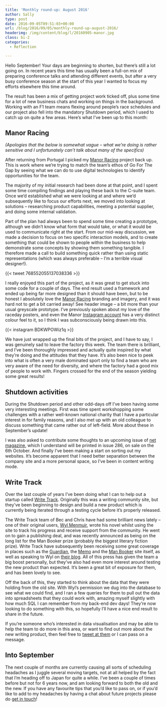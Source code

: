 ```yaml
---
title: 'Monthly round-up: August 2016'
author: Sally
type: post
date: 2016-09-05T09:51:03+00:00
url: /blog/2016/09/05/monthly-round-up-august-2016/
headerimg: /img/content/blog/l/20160905-manor.jpg
class: bi-2
categories:
  - Reflection

---
```

<p class="lede">
  Hello September! Your days are beginning to shorten, but there’s still a lot going on. In recent years this time has usually been a full-on mix of preparing conference talks and attending different events, but after a very busy conference season at the start of this year I wanted to focus my efforts elsewhere this time around.
</p>

The result has been a mix of getting project work ticked off, plus some time for a lot of new business chats and working on things in the background. Working with an F1 team means flexing around people’s race schedules and our project also fell into the mandatory Shutdown period, which I used to catch up on quite a few areas. Here’s what I’ve been up to this month:

## Manor Racing

_(Apologies that the below is somewhat vague &#8211; what we’re doing is rather sensitive and I unfortunately can’t talk about many of the specifics)_

After returning from Portugal I picked my <a href="http://manorracing.com/" rel="external">Manor Racing</a> project back up. This is work where we&#8217;re trying to match the team&#8217;s ethos of Go For The Gap by seeing what we can do to use digital technologies to identify opportunities for the team.

The majority of my initial research had been done at that point, and I spent some time compiling findings and playing these back to the C-suite team. Once we’d established what we were looking at and where we’d subsequently like to focus our efforts next, we moved into looking at solutions &#8211; researching product capabilities, meeting a potential supplier, and doing some internal validation.

Part of the plan had always been to spend some time creating a prototype, although we didn’t know what form that would take, or what it would be used to communicate right at the start. From our mid-way discussion, we made a decision to focus on two specific interaction models, and to create something that could be shown to people within the business to help demonstrate some concepts by showing them something tangible. I therefore made a call to build something quick rather than using static representations (which was always preferable &#8211; I’m a terrible visual designer!).

{{< tweet 768552055137038336 >}}

I really enjoyed this part of the project, as it was great to get stuck into some code for a couple of days. The end result used a framework and ended up being far more designed than it should have been, but to be honest I absolutely love the <a href="http://manorracing.com/" rel="external">Manor Racing</a> branding and imagery, and it was hard not to get a bit carried away! See header image &#8211; a bit more than your usual greyscale prototype. I&#8217;ve previously spoken about my love of the raceday posters, and even the Manor <a href="https://www.instagram.com/manorracing/" rel="external">Instagram account</a> has a very distinct colour feel to it, so I think I was subconsciously being drawn into this.

{{< instagram BDKWPOWiz1q >}}

We have just wrapped up the final bits of the project, and I have to say, I was genuinely sad to leave the factory this week. The team there is brilliant, and I’ve been thoroughly impressed and actually quite inspired by what they’re doing and the attitudes that they have. It&#8217;s also been nice to peek into what is often a very male dominated sport only to find a team who are very aware of the need for diversity, and where the factory had a good mix of people to work with. Fingers crossed for the end of the season yielding some great results!

## Shutdown activities

During the Shutdown period and other odd-days off I’ve been having some very interesting meetings. First was time spent workshopping some challenges with a rather well-known national charity that I have a particular interest in for family reasons, and I also met up with an old colleague to discuss something that came rather out of left-field. More about these in September’s update!

I was also asked to contribute some thoughts to an upcoming issue of <a href="http://www.creativebloq.com/net-magazine" rel="external">net magazine</a>, which I understand will be printed in issue 286, on sale on the 6th October. And finally I’ve been making a start on sorting out my websites. It’s become apparent that I need better separation between the company site and a more personal space, so I’ve been in content writing mode.

## Write Track

Over the last couple of years I’ve been doing what I can to help out a startup called <a href="https://twitter.com/write_track" rel="external">Write Track</a>. Originally this was a writing community site, but they’ve been beginning to design and build a new product which is currently being iterated through a testing cycle before it’s properly released.

The Write Track team of Bec and Chris have had some brilliant news lately &#8211; one of their original users, <a href="http://wylmenmuir.co.uk/" rel="external">Wyl Menmuir</a>, wrote his novel whilst using the site to track his progress and receive support from the community. He went on to gain a publishing deal, and was recently announced as being on the long list for the Man Booker prize (probably the biggest literary fiction prize). Write Track have subsequently been receiving some great coverage in places such as the <a href="https://www.theguardian.com/books/2016/jul/29/novel-written-in-a-vw-campervan-makes-man-booker-longlist" rel="external">Guardian</a>, the <a href="http://www.thememo.com/2016/08/02/wyl-menmuir-man-booker-longlist-2016-write-track-app-writing-tool/" rel="external">Memo</a> and the <a href="http://themanbookerprize.com/fiction/news/man-booker-van" rel="external">Man Booker</a> site itself, as well as speaking to Wyl on <a href="http://blog.write-track.co.uk/goal-setting/wyl/" rel="external">their blog</a>. All of this press has given the team a big boost personally, but they’ve also had even more interest around testing the new product than expected. It’s been a great bit of exposure for them, and has been lovely to see.

Off the back of this, they started to think about the data that they were holding from the old site. With Wyl’s permission we dug into the database to see what we could find, and I ran a few queries for them to pull out the data into spreadsheets that they could work with, amazing myself slightly with how much SQL I can remember from my back-end dev days! They’re now looking to do something with this, so hopefully I’ll have a nice end result to share in the future.

If you’re someone who’s interested in data visualisation and may be able to help the team to do more in this area, or want to find out more about the new writing product, then feel free to <a href="https://twitter.com/write_track" rel="external">tweet at them</a> or I can pass on a message.

## Into September

The next couple of months are currently causing all sorts of scheduling headaches as I juggle several moving targets, not at all helped by the fact that I’m heading off to Japan for quite a while. I’ve been a couple of times before but not for 6 years now, and am looking forward to both the old and the new. If you have any favourite tips that you’d like to pass on, or if you&#8217;d like to add to my headaches by having a chat about future projects please do [get in touch][3]!

 [1]: http://recordssoundthesame.com/wp-content/uploads/2016/09/manorinstagram2.jpg
 [2]: https://www.instagram.com/manorracing/
 [3]: http://recordssoundthesame.com/contact/
